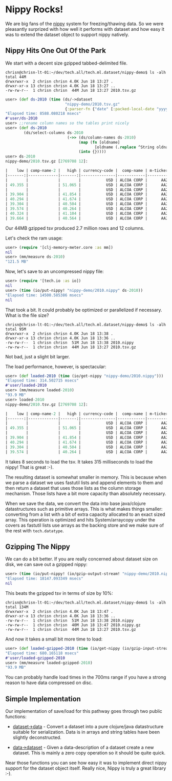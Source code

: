 # Nippy Rocks!


We are big fans of the [nippy](git@github.com:ptaoussanis/nippy.git) system for
freezing/thawing data.  So we were pleasantly surprized with how well it performs
with dataset and how easy it was to extend the dataset object to support nippy
natively.


## Nippy Hits One Out Of the Park


We start with a decent size gzipped tabbed-delimited file.

```console
chrisn@chrisn-lt-01:~/dev/tech.all/tech.ml.dataset/nippy-demo$ ls -alh
total 44M
drwxrwxr-x  2 chrisn chrisn 4.0K Jun 18 13:27 .
drwxr-xr-x 13 chrisn chrisn 4.0K Jun 18 13:27 ..
-rw-rw-r--  1 chrisn chrisn  44M Jun 18 13:27 2010.tsv.gz
```


```clojure
user> (def ds-2010 (time (ds/->dataset
                          "nippy-demo/2010.tsv.gz"
                          {:parser-fn {"date" [:packed-local-date "yyyy-MM-dd"]}})))
"Elapsed time: 8588.080218 msecs"
#'user/ds-2010
user> ;;rename column names so the tables print nicely
user> (def ds-2010
        (ds/select-columns ds-2010
                           (->> (ds/column-names ds-2010)
                                (map (fn [oldname]
                                       [oldname (.replace ^String oldname "_" "-")]))
                                (into {}))))
user> ds-2010
nippy-demo/2010.tsv.gz [2769708 12]:

|    low | comp-name-2 |   high | currency-code |  comp-name | m-ticker | ticker |  close |         volume | exchange |       date |   open |
|-------:|-------------|-------:|---------------|------------|----------|--------|-------:|---------------:|----------|------------|-------:|
|        |             |        |           USD | ALCOA CORP |      AA2 |     AA | 48.365 |                |     NYSE | 2010-01-01 |        |
| 49.355 |             | 51.065 |           USD | ALCOA CORP |      AA2 |     AA | 51.065 | 1.10618840E+07 |     NYSE | 2010-01-08 | 49.385 |
|        |             |        |           USD | ALCOA CORP |      AA2 |     AA | 46.895 |                |     NYSE | 2010-01-18 |        |
| 39.904 |             | 41.854 |           USD | ALCOA CORP |      AA2 |     AA | 40.624 | 1.46292500E+07 |     NYSE | 2010-01-26 | 40.354 |
| 40.294 |             | 41.674 |           USD | ALCOA CORP |      AA2 |     AA | 40.474 | 1.20107520E+07 |     NYSE | 2010-02-03 | 40.804 |
| 39.304 |             | 40.504 |           USD | ALCOA CORP |      AA2 |     AA | 39.844 | 1.46702890E+07 |     NYSE | 2010-02-09 | 40.084 |
| 39.574 |             | 40.264 |           USD | ALCOA CORP |      AA2 |     AA | 39.844 | 1.53728400E+07 |     NYSE | 2010-02-12 | 39.994 |
| 40.324 |             | 41.104 |           USD | ALCOA CORP |      AA2 |     AA | 40.624 | 7.72947100E+06 |     NYSE | 2010-02-22 | 41.044 |
| 39.664 |             | 40.564 |           USD | ALCOA CORP |      AA2 |     AA | 39.724 | 1.08365810E+07 |     NYSE | 2010-03-02 | 40.234 |
```


Our 44MB gzipped tsv produced 2.7 million rows and 12 columns.

Let's check the ram usage:
```clojure
user> (require '[clj-memory-meter.core :as mm])
nil
user> (mm/measure ds-2010)
"121.5 MB"
```

Now, let's save to an uncompressed nippy file:
```clojure
user> (require '[tech.io :as io])
nil
user> (time (io/put-nippy! "nippy-demo/2010.nippy" ds-2010))
"Elapsed time: 14500.585386 msecs"
nil
```

That took a bit.  It could probably be optimized or parallelized if necessary.
What is the file size?
```console
chrisn@chrisn-lt-01:~/dev/tech.all/tech.ml.dataset/nippy-demo$ ls -alh
total 95M
drwxrwxr-x  2 chrisn chrisn 4.0K Jun 18 13:38 .
drwxr-xr-x 13 chrisn chrisn 4.0K Jun 18 13:36 ..
-rw-rw-r--  1 chrisn chrisn  51M Jun 18 13:38 2010.nippy
-rw-rw-r--  1 chrisn chrisn  44M Jun 18 13:27 2010.tsv.gz
```

Not bad, just a slight bit larger.

The load performance, however, is spectacular:
```clojure
user> (def loaded-2010 (time (io/get-nippy "nippy-demo/2010.nippy")))
"Elapsed time: 314.502715 msecs"
#'user/loaded-2010
user> (mm/measure loaded-2010)
"93.9 MB"
user> loaded-2010
nippy-demo/2010.tsv.gz [2769708 12]:

|    low | comp-name-2 |   high | currency-code |  comp-name | m-ticker | ticker |  close |         volume | exchange |       date |   open |
|-------:|-------------|-------:|---------------|------------|----------|--------|-------:|---------------:|----------|------------|-------:|
|        |             |        |           USD | ALCOA CORP |      AA2 |     AA | 48.365 |                |     NYSE | 2010-01-01 |        |
| 49.355 |             | 51.065 |           USD | ALCOA CORP |      AA2 |     AA | 51.065 | 1.10618840E+07 |     NYSE | 2010-01-08 | 49.385 |
|        |             |        |           USD | ALCOA CORP |      AA2 |     AA | 46.895 |                |     NYSE | 2010-01-18 |        |
| 39.904 |             | 41.854 |           USD | ALCOA CORP |      AA2 |     AA | 40.624 | 1.46292500E+07 |     NYSE | 2010-01-26 | 40.354 |
| 40.294 |             | 41.674 |           USD | ALCOA CORP |      AA2 |     AA | 40.474 | 1.20107520E+07 |     NYSE | 2010-02-03 | 40.804 |
| 39.304 |             | 40.504 |           USD | ALCOA CORP |      AA2 |     AA | 39.844 | 1.46702890E+07 |     NYSE | 2010-02-09 | 40.084 |
| 39.574 |             | 40.264 |           USD | ALCOA CORP |      AA2 |     AA | 39.844 | 1.53728400E+07 |     NYSE | 2010-02-12 | 39.994 |
```

It takes 8 seconds to load the tsv.  It takes 315 milliseconds to load the nippy!
That is great :-).


The resulting dataset is somewhat smaller in memory.  This is because when we
parse a dataset we uses fastutil lists and append elements to them and then return a
dataset that uses those lists as the column storage mechanism.  Those lists have a bit
more capacity than absolutely necessary.

When we save the data, we convert the data into base java/clojure datastructures
such as primitive arrays.  This is what makes things smaller: converting from a list
with a bit of extra capacity allocated to an exact sized array.  This operation is
optimized and hits System/arraycopy under the covers as fastutil lists use arrays as
the backing store and we make sure of the rest with `tech.datatype`.


## Gzipping The Nippy


We can do a bit better.  If you are really concerned about dataset size on disk, we
can save out a gzipped nippy:


```clojure
user> (time (io/put-nippy! (io/gzip-output-stream! "nippy-demo/2010.nippy.gz") ds-2010))
"Elapsed time: 18147.093349 msecs"
nil
```

This beats the gzipped tsv in terms of size by 10%:
```console
chrisn@chrisn-lt-01:~/dev/tech.all/tech.ml.dataset/nippy-demo$ ls -alh
total 134M
drwxrwxr-x  2 chrisn chrisn 4.0K Jun 18 13:47 .
drwxr-xr-x 13 chrisn chrisn 4.0K Jun 18 13:36 ..
-rw-rw-r--  1 chrisn chrisn  51M Jun 18 13:38 2010.nippy
-rw-rw-r--  1 chrisn chrisn  40M Jun 18 13:47 2010.nippy.gz
-rw-rw-r--  1 chrisn chrisn  44M Jun 18 13:27 2010.tsv.gz
```

And now it takes a small bit more time to load:

```clojure
user> (def loaded-gzipped-2010 (time (io/get-nippy (io/gzip-input-stream "nippy-demo/2010.nippy.gz"))))
"Elapsed time: 680.165118 msecs"
#'user/loaded-gzipped-2010
user> (mm/measure loaded-gzipped-2010)
"93.9 MB"
```

You can probably handle load times in the 700ms range if you have a strong reason to 
have data compressed on disc.


## Simple Implementation


Our implementation of save/load for this pathway goes through two public functions:


* [dataset->data](https://github.com/techascent/tech.ml.dataset/blob/343f93a775975ff02704dcbaa205580fbbed3ef5/src/tech/ml/dataset.clj#L889) - Convert a dataset into a pure 
clojure/java datastructure suitable for serialization.  Data is in arrays and string
tables have been slightly deconstructed.

* [data->dataset](https://github.com/techascent/tech.ml.dataset/blob/343f93a775975ff02704dcbaa205580fbbed3ef5/src/tech/ml/dataset.clj#L916) - Given a data-description of a
dataset create a new dataset.  This is mainly a zero copy operation so it should be
quite quick.

Near those functions you can see how easy it was to implement direct nippy support for
the dataset object itself.  Really nice, Nippy is truly a great library :-).
